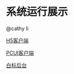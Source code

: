 # 系统运行展示

@cathy li 

[H5客户端](%E7%B3%BB%E7%BB%9F%E8%BF%90%E8%A1%8C%E5%B1%95%E7%A4%BA/H5%E5%AE%A2%E6%88%B7%E7%AB%AF.md)

[PCUI客户端](%E7%B3%BB%E7%BB%9F%E8%BF%90%E8%A1%8C%E5%B1%95%E7%A4%BA/PCUI%E5%AE%A2%E6%88%B7%E7%AB%AF.md)

[白标后台](%E7%B3%BB%E7%BB%9F%E8%BF%90%E8%A1%8C%E5%B1%95%E7%A4%BA/%E7%99%BD%E6%A0%87%E5%90%8E%E5%8F%B0.md)